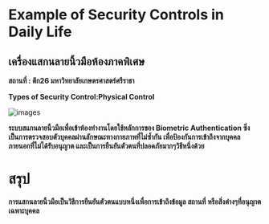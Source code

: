 # Example of Security Controls in Daily Life

## เครื่องแสกนลายนิ้วมือห้องภาคพิเศษ

__สถานที่ : ตึก26 มหาวิทยาลัยเกษตรศาสตร์ศรีราชา__

__Types of Security Control:Physical Control__

![images](mypicture/475341.jpg)

__ระบบสแกนลายนิ้วมือเพื่อเข้าห้องทำงานโดยใช้หลักการของ Biometric Authentication ซึ่งเป็นการตรวจสอบตัวบุคคลผ่านลักษณะทางกายภาพที่ไม่ซ้ำกัน เพื่อป้องกันการเข้าถึงจากบุคคลภายนอกที่ไม่ได้รับอนุญาต และเป็นการยืนยันตัวตนที่ปลอดภัยมากๆวิธีหนึ่งด้วย__

# สรุป

__การแสกนลายนิ้วมือเป็นวิธีการยืนยันตัวตนแบบหนึ่งเพื่อการเข้าถึงข้อมูล สถานที่ หรือสิ่งต่างๆที่อนุญาตเฉพาะบุคคล__
